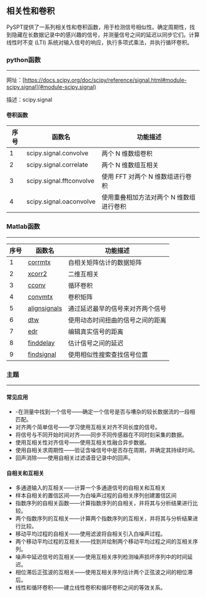 ## 相关性和卷积
PySPT提供了一系列相关性和卷积函数，用于检测信号相似性。确定周期性，找到隐藏在长数据记录中的感兴趣的信号，并测量信号之间的延迟以同步它们。计算线性时不变 (LTI) 系统对输入信号的响应，执行多项式乘法，并执行循环卷积。



### python函数

------

网址：[https://docs.scipy.org/doc/scipy/reference/signal.html#module-scipy.signal](#module-scipy.signal)

描述：scipy.signal

#### 卷积函数

| 序号 | 函数名                   | 功能描述                                |
| ---- | ------------------------ | --------------------------------------- |
| 1    | scipy.signal.convolve    | 两个 N 维数组卷积                       |
| 2    | scipy.signal.correlate   | 两个 N 维数组互相关                     |
| 3    | scipy.signal.fftconvolve | 使用 FFT 对两个 N 维数组进行卷积        |
| 4    | scipy.signal.oaconvolve  | 使用重叠相加方法对两个 N 维数组进行卷积 |



### Matlab函数

***
| 序号 | 函数名                                                       | 功能描述                         |
| ---- | ------------------------------------------------------------ | -------------------------------- |
| 1    | [corrmtx](https://ww2.mathworks.cn/help/signal/ref/corrmtx.html) | 自相关矩阵估计的数据矩阵         |
| 2    | [xcorr2](https://ww2.mathworks.cn/help/signal/ref/xcorr2.html) | 二维互相关                       |
| 3    | [cconv](https://ww2.mathworks.cn/help/signal/ref/cconv.html) | 循环卷积                         |
| 4    | [convmtx](https://ww2.mathworks.cn/help/signal/ref/convmtx.html) | 卷积矩阵                         |
| 5    | [alignsignals](https://ww2.mathworks.cn/help/signal/ref/alignsignals.html) | 通过延迟最早的信号来对齐两个信号 |
| 6    | [dtw](https://ww2.mathworks.cn/help/signal/ref/dtw.html)     | 使用动态时间扭曲的信号之间的距离 |
| 7    | [edr](https://ww2.mathworks.cn/help/signal/ref/edr.html)     | 编辑真实信号的距离               |
| 8    | [finddelay](https://ww2.mathworks.cn/help/signal/ref/finddelay.html) | 估计信号之间的延迟               |
| 9    | [findsignal](https://ww2.mathworks.cn/help/signal/ref/findsignal.html) | 使用相似性搜索查找信号位置       |



### 主题  

------

#### 常见应用

- -在测量中找到一个信号——确定一个信号是否与嘈杂的较长数据流的一段相匹配。
- 对齐两个简单信号——学习使用互相关对齐不同长度的信号。
- 将信号与不同开始时间对齐——同步不同传感器在不同时刻采集的数据。 
- 使用互相关性对齐信号——使用互相关性融合异步数据。  
- 使用自相关求周期性——验证含噪信号中是否存在周期，并确定其持续时间。    
- 回声消除——使用自相关过滤语音记录中的回声。

#### 自相关和互相关

- 多通道输入的互相关——计算一个多通道信号的自相关和互相关    
- 样本自相关的置信区间——为白噪声过程的自相关序列创建置信区间  
- 指数序列的自相关函数——计算指数序列的自相关，并将其与分析结果进行比较。 
- 两个指数序列的互相关——计算两个指数序列的互相关，并将其与分析结果进行比较。
- 移动平均过程的自相关——使用滤波将自相关引入白噪声过程。
- 两个移动平均过程的互相关——找到并绘制两个移动平均过程之间的互相关序列。
- 噪声中延迟信号的互相关——使用互相关序列检测噪声损坏序列中的时间延迟。
- 相位滞后正弦波的互相关——使用互相关序列估计两个正弦波之间的相位滞后。  
- 线性和循环卷积——建立线性卷积和循环卷积之间的等效关系。 